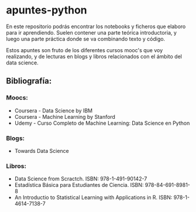 # apuntes-python

En este repositorio podrás encontrar los notebooks y ficheros que elaboro para ir aprendiendo. Suelen contener una parte teórica introductoria, y luego una parte práctica donde se va combinando texto y código.

Estos apuntes son fruto de los diferentes cursos mooc's que voy realizando, y de lecturas en blogs y libros relacionados con el ámbito del data science.

## Bibliografía:

### Moocs:
- Coursera - Data Science by IBM
- Coursera - Machine Learning by Stanford
- Udemy - Curso Completo de Machine Learning: Data Science en Python

### Blogs:
- Towards Data Science

### Libros:

- Data Science from Scractch. ISBN: 978-1-491-90142-7
- Estadística Básica para Estudiantes de Ciencia. ISBN: 978-84-691-8981-8
- An Introductio to Statistical Learning with Applications in R. ISBN: 978-1-4614-7138-7
